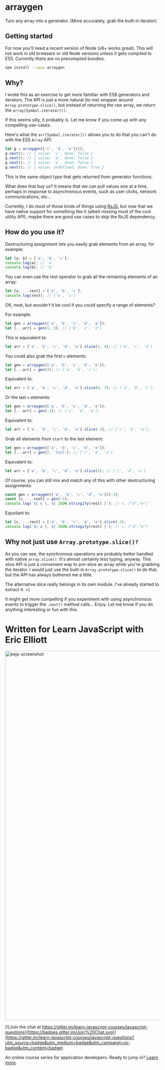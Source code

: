 # arraygen

Turn any array into a generator. (More accurately, grab the built-in iterator).

## Getting started

For now you'll need a recent version of Node (v6+ works great). This will not work in old browsers or old Node versions unless it gets compiled to ES5. Currently there are no precompiled bundles.

```sh
npm install --save arraygen
```

## Why?

I wrote this as an exercise to get more familiar with ES6 generators and iterators. The API is just a more natural (to me) wrapper around `Array.prototype.slice()`, but instead of returning the raw array, we return the `array[Symbol.iterator]()`. 

If this seems silly, it probably is. Let me know if you come up with any compelling use-cases.

Here's what the `arr[Symbol.iterator]()` allows you to do that you can't do with the ES5 `Array` API:

```js
let g = arraygen(['c', 'd', 'e'])();
g.next(); // { value: 'c', done: false }
g.next(); // { value: 'd', done: false }
g.next(); // { value: 'e', done: false }
g.next(); // { value: undefined, done: true }
```

This is the same object type that gets returned from generator functions.

What does that buy us? It means that we can pull values one at a time, perhaps in response to asynchronous events, such as user clicks, network communications, etc...

Currently, I do most of those kinds of things using [RxJS](https://github.com/Reactive-Extensions/RxJS), but now that we have native support for something like it (albeit missing most of the cool utility API), maybe there are good use cases to skip the RxJS dependency.


## How do you use it?

Destructuring assignment lets you easily grab elements from an array, for example:

```js
let [a, b] = ['a', 'b', 'c'];
console.log(a); // 'a'
console.log(b); // 'b'
```

You can even use the rest operator to grab all the remaining elements of an array:

```js
let [a, ...rest] = ['a', 'b', 'c'];
console.log(rest); // ['b', 'c']
```

OK, neat, but wouldn't it be cool if you could specify a range of elements?

For example:

```js
let gen = arraygen(['a', 'b', 'c', 'd', 'e']);
let [...arr] = gen(1, 3); // ['b', 'c', 'd']
```

This is equivalent to:

```js
let arr = ['a', 'b', 'c', 'd', 'e'].slice(1, 4); // ['b', 'c', 'd']
```

You could also grab the first `n` elements:

```js
let gen = arraygen(['a', 'b', 'c', 'd', 'e']);
let [...arr] = gen(3); // ['a', 'b', 'c'];
```

Equivalent to:

```js
let arr = ['a', 'b', 'c', 'd', 'e'].slice(0, 3); // ['a', 'b', 'c'];
```

Or the last `n` elements:

```js
let gen = arraygen(['a', 'b', 'c', 'd', 'e']);
let [...arr] = gen(-3); // ['c', 'd', 'e'];
```

Equivalent to:

```js
let arr = ['a', 'b', 'c', 'd', 'e'].slice(-3); // ['c', 'd', 'e'];
```

Grab all elements from `start` to the last element:

```js
let gen = arraygen(['a', 'b', 'c', 'd', 'e']);
let [...arr] = gen(2, 'tail'); // ['c', 'd', 'e']
```

Equivalent to:

```js
let arr = ['a', 'b', 'c', 'd', 'e'].slice(2); // ['c', 'd', 'e']
```

Of course, you can still mix and match any of this with other destructuring assignments:

```js
const gen = arraygen(['a', 'b', 'c', 'd', 'e'])(-3);
const [c, ...rest] = gen(-3);
console.log(`${ c }, ${ JSON.stringify(rest) }`); // c, ["d","e"]
```

Equvilant to:

```js
let [c, ...rest] = ['a', 'b', 'c', 'd', 'e'].slice(-3);
console.log(`${ c }, ${ JSON.stringify(rest) }`); // c, ["d","e"]
```


## Why not just use `Array.prototype.slice()?`

As you can see, the synchronous operations are probably better handled with native `array.slice()`. It's almost certainly less typing, anyway. This slice API is just a convenient way to pre-slice an array while you're grabbing the iterator. I would just use the built-in `Array.prototype.slice()` to do that, but the API has always bothered me a little.

The alternative slice really belongs in its own module. I've already started to extract it. =)

It might get more compelling if you experiment with using asynchronous events to trigger the `.next()` method calls... Enjoy. Let me know if you do anything interesting or fun with this.


Written for Learn JavaScript with Eric Elliott
==============================================
<a href="https://ericelliottjs.com"><img width="1200" alt="eejs-screenshot" src="https://cloud.githubusercontent.com/assets/364727/8640836/76d86618-28c3-11e5-8b6e-27d9cd72180e.png"></a>

[![Join the chat at https://gitter.im/learn-javascript-courses/javascript-questions](https://badges.gitter.im/Join%20Chat.svg)](https://gitter.im/learn-javascript-courses/javascript-questions?utm_source=badge&utm_medium=badge&utm_campaign=pr-badge&utm_content=badge)

An online course series for application developers. Ready to jump in? [Learn more](https://ericelliottjs.com/).
